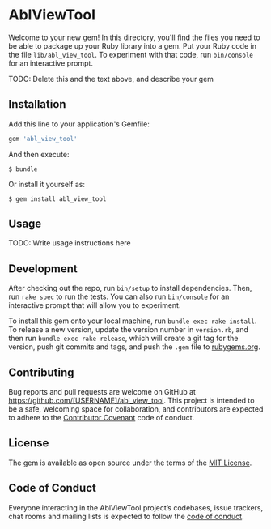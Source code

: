 # AblViewTool

Welcome to your new gem! In this directory, you'll find the files you need to be able to package up your Ruby library into a gem. Put your Ruby code in the file `lib/abl_view_tool`. To experiment with that code, run `bin/console` for an interactive prompt.

TODO: Delete this and the text above, and describe your gem

## Installation

Add this line to your application's Gemfile:

```ruby
gem 'abl_view_tool'
```

And then execute:

    $ bundle

Or install it yourself as:

    $ gem install abl_view_tool

## Usage

TODO: Write usage instructions here

## Development

After checking out the repo, run `bin/setup` to install dependencies. Then, run `rake spec` to run the tests. You can also run `bin/console` for an interactive prompt that will allow you to experiment.

To install this gem onto your local machine, run `bundle exec rake install`. To release a new version, update the version number in `version.rb`, and then run `bundle exec rake release`, which will create a git tag for the version, push git commits and tags, and push the `.gem` file to [rubygems.org](https://rubygems.org).

## Contributing

Bug reports and pull requests are welcome on GitHub at https://github.com/[USERNAME]/abl_view_tool. This project is intended to be a safe, welcoming space for collaboration, and contributors are expected to adhere to the [Contributor Covenant](http://contributor-covenant.org) code of conduct.

## License

The gem is available as open source under the terms of the [MIT License](https://opensource.org/licenses/MIT).

## Code of Conduct

Everyone interacting in the AblViewTool project’s codebases, issue trackers, chat rooms and mailing lists is expected to follow the [code of conduct](https://github.com/[USERNAME]/abl_view_tool/blob/master/CODE_OF_CONDUCT.md).
